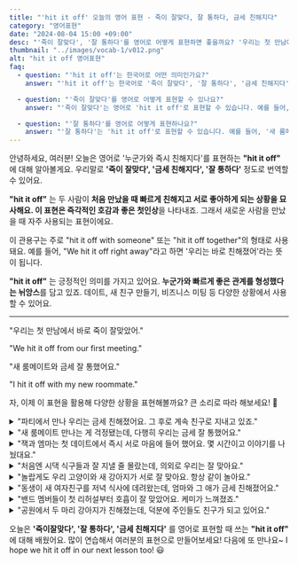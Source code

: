 ```yaml
---
title: "'hit it off' 오늘의 영어 표현 - 죽이 잘맞다, 잘 통하다, 금세 친해지다"
category: "영어표현"
date: "2024-08-04 15:00 +09:00"
desc: "'죽이 잘맞다', '잘 통하다'를 영어로 어떻게 표현하면 좋을까요? '우리는 첫 만남에서 바로 죽이 잘맞았어', '새 룸메이트와 금세 친해졌어요' 등을 영어로 표현하는 법을 배워봅시다. 다양한 예문을 통해서 연습하고 본인의 표현으로 만들어 보세요."
thumbnail: "../images/vocab-1/v012.png"
alt: "hit it off 영어표현"
faq:
  - question: "'hit it off'는 한국어로 어떤 의미인가요?"
    answer: "'hit it off'는 한국어로 '죽이 잘맞다', '잘 통하다', '금세 친해지다' 등으로 번역될 수 있습니다. 처음 만난 사람들이 빠르게 친해지고 서로 좋아하게 되는 상황을 설명할 때 사용합니다."

  - question: "'죽이 잘맞다'를 영어로 어떻게 표현할 수 있나요?"
    answer: "'죽이 잘맞다'는 영어로 'hit it off'로 표현할 수 있습니다. 예를 들어, '우리는 첫 만남에서 바로 즉이 잘 맞았어'는 'We hit it off right from our first meeting'으로 말할 수 있습니다."

  - question: "'잘 통하다'를 영어로 어떻게 표현하나요?"
    answer: "'잘 통하다'는 'hit it off'로 표현할 수 있습니다. 예를 들어, '새 룸메이트와 죽이 잘 통했어요'는 'I hit it off with my new roommate'로 말할 수 있습니다."
---
```


안녕하세요, 여러분! 오늘은 영어로 '누군가와 즉시 친해지다'를 표현하는 **"hit it off"** 에 대해 알아볼게요. 우리말로 **'죽이 잘맞다', '금세 친해지다', '잘 통하다'** 정도로 번역할 수 있어요.

**"hit it off"** 는 두 사람이 **처음 만났을 때 빠르게 친해지고 서로 좋아하게 되는 상황을 묘사해요. 이 표현은 즉각적인 호감과 좋은 첫인상**을 나타내죠. 그래서 새로운 사람을 만났을 때 자주 사용되는 표현이에요.

이 관용구는 주로 "hit it off with someone" 또는 "hit it off together"의 형태로 사용돼요. 예를 들어, "We hit it off right away"라고 하면 '우리는 바로 친해졌어'라는 뜻이 됩니다.

**"hit it off"** 는 긍정적인 의미를 가지고 있어요. **누군가와 빠르게 좋은 관계를 형성했다는 뉘앙스**를 담고 있죠. 데이트, 새 친구 만들기, 비즈니스 미팅 등 다양한 상황에서 사용할 수 있어요.

---

"우리는 첫 만남에서 바로 죽이 잘맞았어."

"We hit it off from our first meeting."

"새 룸메이트와 금세 잘 통했어요."

"I hit it off with my new roommate."

자, 이제 이 표현을 활용해 다양한 상황을 표현해볼까요? 큰 소리로 따라 해보세요! 🚀

<details>
<summary>"파티에서 만나 우리는 금세 친해졌어요. 그 후로 계속 친구로 지내고 있죠."</summary>
<span>"We met at a party and really hit it off. We've been friends ever since."</span>
</details>

<details>
<summary>"새 룸메이트 만나는 게 걱정됐는데, 다행히 우리는 금세 잘 통했어요."</summary>
<span>"I was worried about meeting my new roommate, but we hit it off right away."</span>
</details>

<details>
<summary>"잭과 엠마는 첫 데이트에서 즉시 서로 마음에 들어 했어요. 몇 시간이고 이야기를 나눴대요."</summary>
<span>"Jack and Emma hit it off instantly during their first date. They talked for hours!"</span>
</details>

<details>
<summary>"처음엔 시댁 식구들과 잘 지낼 줄 몰랐는데, 의외로 우리는 잘 맞아요."</summary>
<span>"I <a href="/blog/in-english/018.didn't-expect-to-do/">didn't expect to</a> hit it off with my in-laws, but we get along great."</span>
</details>

<details>
<summary>"놀랍게도 우리 고양이와 새 강아지가 서로 잘 맞아요. 항상 같이 놀아요."</summary>
<span>"Surprisingly, my cat and the new puppy hit it off. They're always playing together."</span>
</details>

<details>
<summary>"동생이 새 여자친구를 저녁 식사에 데려왔는데, 엄마와 그 애가 금세 친해졌어요."</summary>
<span>"My brother brought his new girlfriend to dinner, and she and Mom really hit it off."</span>
</details>

<details>
<summary>"밴드 멤버들이 첫 리허설부터 호흡이 잘 맞았어요. 케미가 느껴졌죠."</summary>
<span>"The band members hit it off from their first rehearsal. You could feel the chemistry."</span>
</details>

<details>
<summary>"공원에서 두 마리 강아지가 친해졌는데, 덕분에 주인들도 친구가 되고 있어요."</summary>
<span>"The two dogs hit it off at the park, and now their owners are becoming friends too."</span>
</details>

오늘은 **'죽이잘맞다', '잘 통하다', '금세 친해지다'** 를 영어로 표현할 때 쓰는 **"hit it off"** 에 대해 배웠어요. 많이 연습해서 여러분의 표현으로 만들어보세요! 다음에 또 만나요~ I hope we hit it off in our next lesson too! 😃
